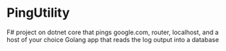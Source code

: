 # PingUtility

F# project on dotnet core that pings google.com, router, localhost, and a host of your choice
Golang app that reads the log output into a database